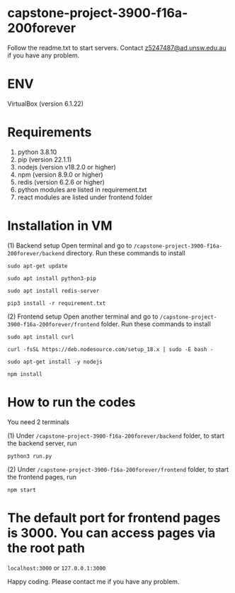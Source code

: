 # capstone-project-3900-f16a-200forever
Follow the readme.txt to start servers.
Contact z5247487@ad.unsw.edu.au if you have any problem.

# ENV
VirtualBox (version 6.1.22)

# Requirements
1. python 3.8.10
2. pip (version 22.1.1)
3. nodejs (version v18.2.0 or higher)
4. npm (version 8.9.0 or higher)
5. redis (version 6.2.6 or higher)
6. python modules are listed in requirement.txt
7. react modules are listed under frontend folder

# Installation in VM
(1) Backend setup
Open terminal and go to `/capstone-project-3900-f16a-200forever/backend` directory. Run these commands to install

`sudo apt-get update`

`sudo apt install python3-pip`

`sudo apt install redis-server`

`pip3 install -r requirement.txt`

(2) Frontend setup
Open another terminal and go to `/capstone-project-3900-f16a-200forever/frontend` folder. Run these commands to install

`sudo apt install curl`

`curl -fsSL https://deb.nodesource.com/setup_18.x | sudo -E bash -`

`sudo apt-get install -y nodejs`

`npm install`


# How to run the codes
You need 2 terminals
   
(1) Under `/capstone-project-3900-f16a-200forever/backend` folder, to start the backend server, run

`python3 run.py`

(2) Under `/capstone-project-3900-f16a-200forever/frontend` folder, to start the frontend pages, run

`npm start`

# The default port for frontend pages is 3000. You can access pages via the root path
`localhost:3000` or `127.0.0.1:3000`

Happy coding. Please contact me if you have any problem.
